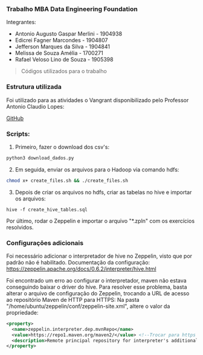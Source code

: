 ### Trabalho MBA Data Engineering Foundation

Integrantes:
 - Antonio Augusto Gaspar Merlini - 1904938
 - Edicrei Fagner Marcondes - 1904807
 - Jefferson Marques da Silva - 1904841
 - Melissa de Souza Amélia - 1700271
 - Rafael Veloso Lino de Souza - 1905398

> Códigos utilizados para o trabalho

### Estrutura utilizada

Foi utilizado para as atividades o Vangrant disponibilizado pelo Professor Antonio Claudio Lopes:

[GitHub](https://github.com/aclaraujo/vagrant-hadoop-hive-spark)

### Scripts:

1. Primeiro, fazer o download dos csv's:

```bash
python3 download_dados.py
```

2. Em seguida, enviar os arquivos para o Hadoop via comando hdfs:

```bash
chmod x+ create_files.sh && ./create_files.sh
```

3. Depois de criar os arquivos no hdfs, criar as tabelas no hive e importar os arquivos:

```
hive -f create_hive_tables.sql
```

Por último, rodar o Zeppelin e importar o arquivo "*.zpln" com os exercícios resolvidos.

### Configurações adicionais

Foi necessário adicionar o interpretador de hive no Zeppelin, visto que por padrão não é habilitado. Documentação da configuração: https://zeppelin.apache.org/docs/0.6.2/interpreter/hive.html

Foi encontrado um erro ao configurar o interpretador, maven não estava conseguindo baixar o driver do hive. Para resolver esse problema, basta alterar o arquivo de configuração do Zeppelin, trocando a URL de acesso ao repositório Maven de HTTP para HTTPS:
Na pasta "/home/ubuntu/zeppelin/conf/zeppelin-site.xml", altere o valor da propriedade:

```xml
<property>
  <name>zeppelin.interpreter.dep.mvnRepo</name>
  <value>https://repo1.maven.org/maven2/</value> <!--Trocar para https se n estiver-->
  <description>Remote principal repository for interpreter's additional dependency loading</description>
</property>
```
